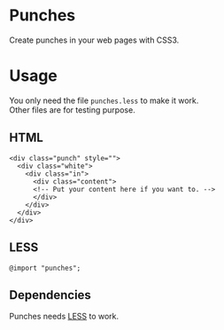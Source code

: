 Punches
=======

Create punches in your web pages with CSS3.

Usage
=====

You only need the file `punches.less` to make it work.  
Other files are for testing purpose.

HTML
----

```
<div class="punch" style="">
  <div class="white">
    <div class="in">
      <div class="content">
	  <!-- Put your content here if you want to. -->
      </div>
    </div>
  </div>
</div>
```

LESS
----

```
@import "punches";
```

Dependencies
------------

Punches needs [LESS](http://lesscss.org) to work.
